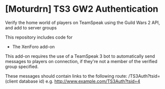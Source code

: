 # [Moturdrn] TS3 GW2 Authentication
Verify the home world of players on TeamSpeak using the Guild Wars 2 API, and add to server groups

This repository includes code for
* The XenForo add-on

This add-on requires the use of a TeamSpeak 3 bot to automatically send messages to players on connection, if they're not a member of the verified group specified.

These messages should contain links to the following route: /TS3Auth?tsid=(client database id)
e.g. http://www.example.com/TS3Auth?tsid=4